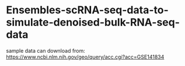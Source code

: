 # Ensembles-scRNA-seq-data-to-simulate-denoised-bulk-RNA-seq-data
sample data can download from: https://www.ncbi.nlm.nih.gov/geo/query/acc.cgi?acc=GSE141834
